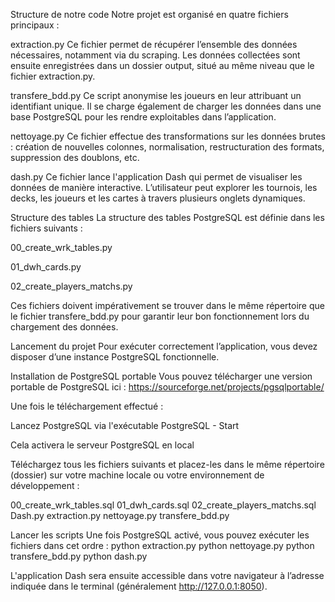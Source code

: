 Structure de notre code
Notre projet est organisé en quatre fichiers principaux :

extraction.py
Ce fichier permet de récupérer l’ensemble des données nécessaires, notamment via du scraping.
Les données collectées sont ensuite enregistrées dans un dossier output, situé au même niveau que le fichier extraction.py.

transfere_bdd.py
Ce script anonymise les joueurs en leur attribuant un identifiant unique.
Il se charge également de charger les données dans une base PostgreSQL pour les rendre exploitables dans l’application.

nettoyage.py
Ce fichier effectue des transformations sur les données brutes :
création de nouvelles colonnes, normalisation, restructuration des formats, suppression des doublons, etc.

dash.py
Ce fichier lance l'application Dash qui permet de visualiser les données de manière interactive.
L’utilisateur peut explorer les tournois, les decks, les joueurs et les cartes à travers plusieurs onglets dynamiques.

Structure des tables
La structure des tables PostgreSQL est définie dans les fichiers suivants :

00_create_wrk_tables.py

01_dwh_cards.py

02_create_players_matchs.py

Ces fichiers doivent impérativement se trouver dans le même répertoire que le fichier transfere_bdd.py pour garantir leur bon fonctionnement lors du chargement des données.

Lancement du projet
Pour exécuter correctement l’application, vous devez disposer d’une instance PostgreSQL fonctionnelle.

Installation de PostgreSQL portable
Vous pouvez télécharger une version portable de PostgreSQL ici :
https://sourceforge.net/projects/pgsqlportable/

Une fois le téléchargement effectué :

Lancez PostgreSQL via l'exécutable PostgreSQL - Start

Cela activera le serveur PostgreSQL en local

Téléchargez tous les fichiers suivants et placez-les dans le même répertoire (dossier) sur votre machine locale ou votre environnement de développement :

00_create_wrk_tables.sql
01_dwh_cards.sql
02_create_players_matchs.sql
Dash.py
extraction.py
nettoyage.py
transfere_bdd.py

Lancer les scripts
Une fois PostgreSQL activé, vous pouvez exécuter les fichiers dans cet ordre :
python extraction.py
python nettoyage.py
python transfere_bdd.py
python dash.py

L'application Dash sera ensuite accessible dans votre navigateur à l’adresse indiquée dans le terminal (généralement http://127.0.0.1:8050).
